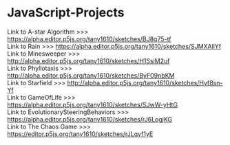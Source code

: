 # JavaScript-Projects

Link to A-star Algorithm >>> https://alpha.editor.p5js.org/tany1610/sketches/BJ8q75-tf </br>
Link to Rain >>> https://alpha.editor.p5js.org/tany1610/sketches/SJMXAllYf </br>
Link to Minesweeper >>> http://alpha.editor.p5js.org/tany1610/sketches/H1SsiM2uf </br>
Link to Phyllotaxis >>> http://alpha.editor.p5js.org/tany1610/sketches/ByF09nbKM </br>
Link to Starfield >>> http://alpha.editor.p5js.org/tany1610/sketches/Hyf8sn-Yf </br>
Link to GameOfLife >>> https://alpha.editor.p5js.org/tany1610/sketches/SJwW-yHtG </br>
Link to EvolutionarySteeringBehaviors >>> https://alpha.editor.p5js.org/tany1610/sketches/rJ6LogjKG </br>
Link to The Chaos Game >>> https://editor.p5js.org/tany1610/sketches/rJLqyf1yE
